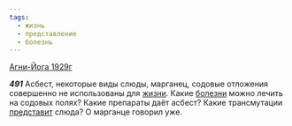 ```yaml
---
tags:
  - жизнь
  - представление
  - болезнь
---
```


[Агни-Йога 1929г](https://127.0.0.1:4002/agni/1929)

___491___
Асбест, некоторые виды слюды, марганец, содовые отложения совершенно не использованы для [жизни](../../../tags/#жизнь). Какие [болезни](../../../tags/#болезнь) можно лечить на содовых полях? Какие препараты даёт асбест? Какие трансмутации [представит](../../../tags/#представление) слюда? О марганце говорил уже.